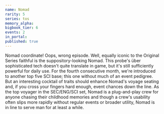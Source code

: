 ```yaml
---
name: Nomad
rarity: 5
series: tos
memory_alpha:
bigbook_tier: 6
events: 2
in_portal:
published: true
---
```


Nomad coordinate! Oops, wrong episode. Well, equally iconic to the Original Series faithful is the suppository-looking Nomad. This probe's über sophisticated tech doesn't quite translate in game, but it's still sufficiently powerful for daily use. For the fourth consecutive month, we're introduced to another top five SCI base; this one without much of an event pedigree. But an interesting cocktail of traits should enhance Nomad's voyage seating and, if you cross your fingers hard enough, event chances down the line. As the top voyager in the SEC/ENG/SCI set, Nomad is a plug-and-play crew for anyone chasing their childhood memories and though a crew's usability often slips more rapidly without regular events or broader utility, Nomad is in line to serve man for at least a while.
